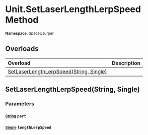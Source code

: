 # Unit.SetLaserLengthLerpSpeed Method

<small>**Namespace**: SpaceUsurper</small>

## Overloads

<div markdown="1" class="member-table">

| Overload | Description |
| :------- | ----------- |
| [SetLaserLengthLerpSpeed(String, Single)](#String_Single_) |  | 

</div>

## SetLaserLengthLerpSpeed(String, Single)
### Parameters
#### <small>[String](https://docs.microsoft.com/en-us/dotnet/api/system.string?view=netframework-4.5)</small> `part`

#### <small>[Single](https://docs.microsoft.com/en-us/dotnet/api/system.single?view=netframework-4.5)</small> `lengthLerpSpeed`

